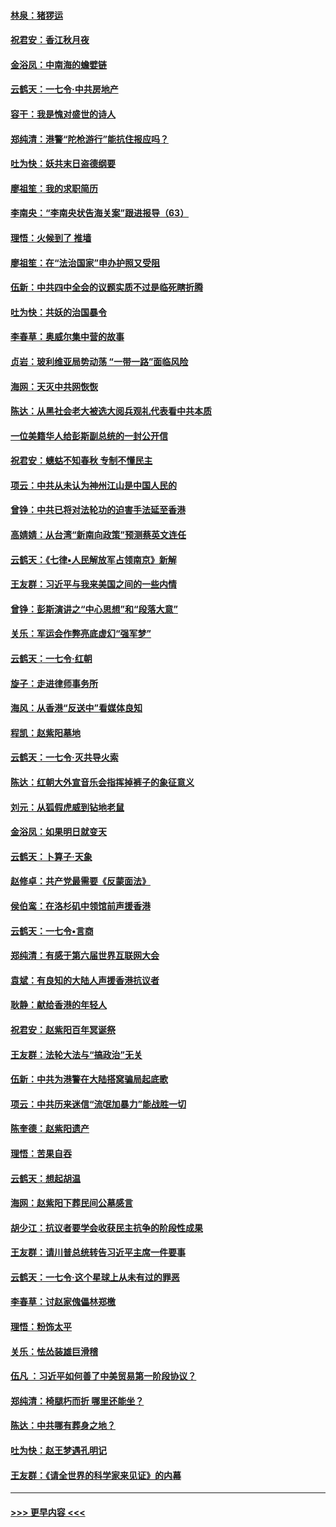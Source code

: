 #### [林泉：猪猡运](../pages/nsc993/n11631469.md?t=11040644) 
#### [祝君安：香江秋月夜](../pages/nsc993/n11631440.md?t=11040644) 
#### [金浴凤：中南海的蟾嬖链](../pages/nsc993/n11631290.md?t=11040644) 
#### [云鹤天：一七令·中共房地产](../pages/nsc993/n11630084.md?t=11040644) 
#### [容干：我是愧对盛世的诗人](../pages/nsc993/n11630059.md?t=11040644) 
#### [郑纯清：港警“陀枪游行”能抗住报应吗？](../pages/nsc993/n11629999.md?t=11040644) 
#### [吐为快：妖共末日盗德纲要](../pages/nsc993/n11628610.md?t=11040644) 
#### [廖祖笙：我的求职简历](../pages/nsc993/n11628492.md?t=11040644) 
#### [李南央：“李南央状告海关案”跟进报导（63）](../pages/nsc993/n11627039.md?t=11040644) 
#### [理悟：火候到了 推墙](../pages/nsc993/n11626917.md?t=11040644) 
#### [廖祖笙：在“法治国家”申办护照又受阻](../pages/nsc993/n11626500.md?t=11040644) 
#### [伍新：中共四中全会的议题实质不过是临死瞎折腾](../pages/nsc993/n11621774.md?t=11040644) 
#### [吐为快：共妖的治国暴令](../pages/nsc993/n11621401.md?t=11040644) 
#### [李春草：奥威尔集中营的故事](../pages/nsc993/n11621373.md?t=11040644) 
#### [贞岩：玻利维亚局势动荡 “一带一路”面临风险](../pages/nsc993/n11619480.md?t=11040644) 
#### [海网：天灭中共网恢恢](../pages/nsc993/n11618261.md?t=11040644) 
#### [陈达：从黑社会老大被选大阅兵观礼代表看中共本质](../pages/nsc993/n11618229.md?t=11040644) 
#### [一位美籍华人给彭斯副总统的一封公开信](../pages/nsc993/n11616906.md?t=11040644) 
#### [祝君安：蟪蛄不知春秋  专制不懂民主](../pages/nsc993/n11616882.md?t=11040644) 
#### [项云：中共从未认为神州江山是中国人民的](../pages/nsc993/n11616763.md?t=11040644) 
#### [曾铮：中共已将对法轮功的迫害手法延至香港](../pages/nsc993/n11616561.md?t=11040644) 
#### [高婧婧：从台湾“新南向政策”预测蔡英文连任](../pages/nsc993/n11616518.md?t=11040644) 
#### [云鹤天：《七律▪人民解放军占领南京》新解](../pages/nsc993/n11616490.md?t=11040644) 
#### [王友群：习近平与我来美国之间的一些内情](../pages/nsc993/n11615052.md?t=11040644) 
#### [曾铮：彭斯演讲之“中心思想”和“段落大意”](../pages/nsc993/n11615020.md?t=11040644) 
#### [关乐：军运会作弊亮底虚幻“强军梦”](../pages/nsc993/n11615008.md?t=11040644) 
#### [云鹤天：一七令‧红朝](../pages/nsc993/n11615000.md?t=11040644) 
#### [旋子：走进律师事务所](../pages/nsc993/n11614894.md?t=11040644) 
#### [海风：从香港“反送中”看媒体良知](../pages/nsc993/n11614480.md?t=11040644) 
#### [程凯：赵紫阳墓地](../pages/nsc993/n11614464.md?t=11040644) 
#### [云鹤天：一七令‧灭共导火索](../pages/nsc993/n11613471.md?t=11040644) 
#### [陈达：红朝大外宣音乐会指挥掉裤子的象征意义](../pages/nsc993/n11613456.md?t=11040644) 
#### [刘元：从狐假虎威到钻地老鼠](../pages/nsc993/n11612832.md?t=11040644) 
#### [金浴凤：如果明日就变天](../pages/nsc993/n11611135.md?t=11040644) 
#### [云鹤天：卜算子‧天象](../pages/nsc993/n11609023.md?t=11040644) 
#### [赵修卓：共产党最需要《反蒙面法》](../pages/nsc993/n11608006.md?t=11040644) 
#### [侯伯鸾：在洛杉矶中领馆前声援香港](../pages/nsc993/n11607802.md?t=11040644) 
#### [云鹤天：一七令•言商](../pages/nsc993/n11606248.md?t=11040644) 
#### [郑纯清：有感于第六届世界互联网大会](../pages/nsc993/n11604718.md?t=11040644) 
#### [袁斌：有良知的大陆人声援香港抗议者](../pages/nsc993/n11603673.md?t=11040644) 
#### [耿静：献给香港的年轻人](../pages/nsc993/n11602462.md?t=11040644) 
#### [祝君安：赵紫阳百年冥诞祭](../pages/nsc993/n11601386.md?t=11040644) 
#### [王友群：法轮大法与“搞政治”无关](../pages/nsc993/n11601658.md?t=11040644) 
#### [伍新：中共为港警在大陆搭窝骗局起底歌](../pages/nsc993/n11601536.md?t=11040644) 
#### [项云：中共历来迷信“流氓加暴力”能战胜一切](../pages/nsc993/n11601496.md?t=11040644) 
#### [陈奎德：赵紫阳遗产](../pages/nsc993/n11601444.md?t=11040644) 
#### [理悟：苦果自吞](../pages/nsc993/n11601385.md?t=11040644) 
#### [云鹤天：想起胡温](../pages/nsc993/n11600033.md?t=11040644) 
#### [海网：赵紫阳下葬民间公墓感言](../pages/nsc993/n11600021.md?t=11040644) 
#### [胡少江：抗议者要学会收获民主抗争的阶段性成果](../pages/nsc993/n11599626.md?t=11040644) 
#### [王友群：请川普总统转告习近平主席一件要事](../pages/nsc993/n11599533.md?t=11040644) 
#### [云鹤天：一七令‧这个星球上从未有过的罪恶](../pages/nsc993/n11598881.md?t=11040644) 
#### [李春草：讨赵家傀儡林郑檄](../pages/nsc993/n11598789.md?t=11040644) 
#### [理悟：粉饰太平](../pages/nsc993/n11598776.md?t=11040644) 
#### [关乐：怯怂装雄巨滑稽](../pages/nsc993/n11598767.md?t=11040644) 
#### [伍凡 ：习近平如何善了中美贸易第一阶段协议？](../pages/nsc993/n11596305.md?t=11040644) 
#### [郑纯清：椅腿朽而折 哪里还能坐？](../pages/nsc993/n11596273.md?t=11040644) 
#### [陈达：中共哪有葬身之地？](../pages/nsc993/n11596253.md?t=11040644) 
#### [吐为快：赵王梦遇孔明记](../pages/nsc993/n11596208.md?t=11040644) 
#### [王友群：《请全世界的科学家来见证》的内幕](../pages/nsc993/n11594091.md?t=11040644) 

----
#### [ >>> 更早内容 <<< ](../indexes/nsc993-earlier.md)
